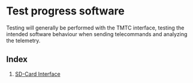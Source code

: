 # Test progress software

Testing will generally be performed with the TMTC interface, testing
the intended software behaviour when sending telecommands and analyzing
the telemetry.

## Index

1. [SD-Card Interface](doc/test/sd/sd-test.md#top)